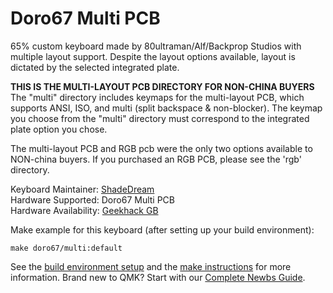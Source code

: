 # Doro67 Multi PCB

65% custom keyboard made by 80ultraman/Alf/Backprop Studios with multiple layout support. Despite the layout options available, layout is dictated by the selected integrated plate.  

**THIS IS THE MULTI-LAYOUT PCB DIRECTORY FOR NON-CHINA BUYERS**
The "multi" directory includes keymaps for the multi-layout PCB, which supports ANSI, ISO, and multi (split backspace & non-blocker).
The keymap you choose from the "multi" directory must correspond to the integrated plate option you chose.

The multi-layout PCB and RGB pcb were the only two options available to NON-china buyers.
If you purchased an RGB PCB, please see the 'rgb' directory.

Keyboard Maintainer: [ShadeDream](https://github.com/shadedream)  
Hardware Supported: Doro67 Multi PCB  
Hardware Availability: [Geekhack GB](https://geekhack.org/index.php?topic=97265.0)

Make example for this keyboard (after setting up your build environment):

    make doro67/multi:default

See the [build environment setup](https://docs.qmk.fm/#/getting_started_build_tools) and the [make instructions](https://docs.qmk.fm/#/getting_started_make_guide) for more information. Brand new to QMK? Start with our [Complete Newbs Guide](https://docs.qmk.fm/#/newbs).
